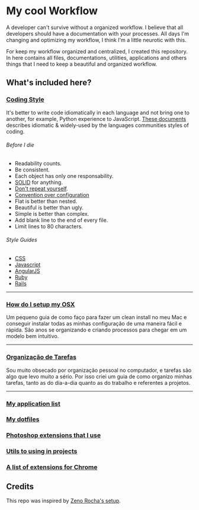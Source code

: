 # My cool Workflow

A developer can't survive without a organized workflow. I believe that all developers should have a documentation with your processes. All days I'm changing and optimizing my workflow, I think I'm a little neurotic with this.

For keep my workflow organized and centralized, I created this repository. In here contains all files, documentations, utilities, applications and others things that I need to keep a beautiful and organized workflow.

## What's included here?

### [Coding Style](/coding-style)

It's better to write code idiomatically in each language and not bring one to another, for example, Python experience to JavaScript. [These documents](/coding-style) describes idiomatic & widely-used by the languages communities styles of coding.

###### Before I die

* Readability counts.
* Be consistent.
* Each object has only one responsability.
* [SOLID](http://en.wikipedia.org/wiki/SOLID_(object-oriented_design)) for anything.
* [Don't repeat yourself](http://en.wikipedia.org/wiki/Don't_repeat_yourself).
* [Convention over configuration](http://en.wikipedia.org/wiki/Convention_over_configuration)
* Flat is better than nested.
* Beautiful is better than ugly.
* Simple is better than complex.
* Add blank line to the end of every file.
* Limit lines to 80 characters.

###### Style Guides

* [CSS](/coding-style/css.md)
* [Javascript](/coding-style/javacript.md)
* [AngularJS](https://github.com/mgechev/angularjs-style-guide/blob/master/README-pt-br.md)
* [Ruby](https://github.com/bbatsov/ruby-style-guide/blob/master/README.md)
* [Rails](https://github.com/bbatsov/rails-style-guide/blob/master/README.md)

---

### [How do I setup my OSX](setup-osx.md)

Um pequeno guia de como faço para fazer um clean install no meu Mac e conseguir instalar todas as minhas configuração de uma maneira fácil e rápida. São anos se organizando e criando processos para chegar em um modelo bem intuitivo.

---

### [Organização de Tarefas](tasks.md)

Sou muito obsecado por organização pessoal no computador, e tarefas são algo que levo muito a sério. Por isso criei um guia de como organizo minhas tarefas, tanto as do dia-a-dia quanto as do trabalho e referentes a projetos.

---

### [My application list](apps.md)
### [My dotfiles](/dotfiles)
### [Photoshop extensions that I use]()
### [Utils to using in projects]()
### [A list of extensions for Chrome]()

## Credits

This repo was inspired by [Zeno Rocha's setup](https://gist.github.com/zenorocha/7159780).
